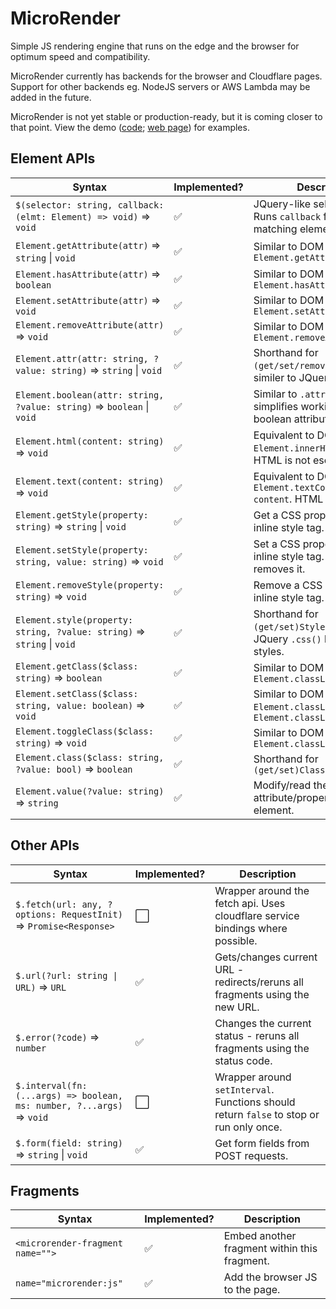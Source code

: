 # MicroRender

Simple JS rendering engine that runs on the edge and the browser for optimum speed and compatibility.

MicroRender currently has backends for the browser and Cloudflare pages. Support for other backends eg.
NodeJS servers or AWS Lambda may be added in the future.

MicroRender is not yet stable or production-ready, but it is coming closer to that point. View the demo
([code](/demo); [web page](https://microrender.pages.dev)) for examples.

## Element APIs

| Syntax                                                     | Implemented? | Description                                                                               |
|------------------------------------------------------------|--------------|-------------------------------------------------------------------------------------------|
| `$(selector: string, callback: (elmt: Element) => void)` => `void`    | ✅ | JQuery-like selector API. Runs `callback` for each matching element.                      |
| `Element.getAttribute(attr)` => `string` \| `void`                    | ✅ | Similar to DOM `Element.getAttribute()`                                                   |
| `Element.hasAttribute(attr)` => `boolean`                             | ✅ | Similar to DOM `Element.hasAttribute()`                                                   |
| `Element.setAttribute(attr)` => `void`                                | ✅ | Similar to DOM `Element.setAttribute()`                                                   |
| `Element.removeAttribute(attr)` => `void`                             | ✅ | Similar to DOM `Element.removeAttribute()`                                                |
| `Element.attr(attr: string, ?value: string)` => `string` \| `void`    | ✅ | Shorthand for `(get/set/remove)Attribute`; similer to JQuery `.attr()`.                   |
| `Element.boolean(attr: string, ?value: string)` => `boolean` \| `void`| ✅ | Similar to `.attr()` but simplifies working with boolean attributes.                      |
| `Element.html(content: string)` => `void`                             | ✅ | Equivalent to DOM `Element.innerHTML = content`. HTML is not escaped.                     |
| `Element.text(content: string)` => `void`                             | ✅ | Equivalent to DOM `Element.textContent = content`. HTML is escaped.                       |
| `Element.getStyle(property: string)` => `string` \| `void`            | ✅ | Get a CSS property in the inline style tag.                                               |
| `Element.setStyle(property: string, value: string)` => `void`         | ✅ | Set a CSS property in the inline style tag. A blank string removes it.                    |
| `Element.removeStyle(property: string)` => `void`                     | ✅ | Remove a CSS property in the inline style tag.                                            |
| `Element.style(property: string, ?value: string)` => `string` \| `void`| ✅ | Shorthand for `(get/set)Style()`. Similar to JQuery `.css()` but uses inline styles.     |
| `Element.getClass($class: string)` => `boolean`                       | ✅ | Similar to DOM `Element.classList.contains()`                                             |
| `Element.setClass($class: string, value: boolean)` => `void`          | ✅ | Similar to DOM `Element.classList.add()` and `Element.classList.remove()`                 |
| `Element.toggleClass($class: string)` => `void`                       | ✅ | Similar to DOM `Element.classList.toggle()`                                               |
| `Element.class($class: string, ?value: bool)` => `boolean`            | ✅ | Shorthand for `(get/set)Class()`                                                          |
| `Element.value(?value: string)` => `string`                           | ✅ | Modify/read the value attribute/property of an element.                                   |

## Other APIs

| Syntax                                                     | Implemented? | Description                                                                               |
|------------------------------------------------------------|--------------|-------------------------------------------------------------------------------------------|
| `$.fetch(url: any, ?options: RequestInit)` => `Promise<Response>`     | ⬜ | Wrapper around the fetch api. Uses cloudflare service bindings where possible.            |
| `$.url(?url: string \| URL)` => `URL`                                 | ✅ | Gets/changes current URL - redirects/reruns all fragments using the new URL.              |
| `$.error(?code)` => `number`                                          | ✅ | Changes the current status - reruns all fragments using the status code.                  |
| `$.interval(fn: (...args) => boolean, ms: number, ?...args)` => `void`| ⬜ | Wrapper around `setInterval`. Functions should return `false` to stop or run only once.   |
| `$.form(field: string)` => `string` \| `void`                         | ✅ | Get form fields from POST requests.                                                       |

## Fragments

| Syntax                                                     | Implemented? | Description                                                                               |
|------------------------------------------------------------|--------------|-------------------------------------------------------------------------------------------|
| `<microrender-fragment name="">`                                      | ✅ | Embed another fragment within this fragment.                                              |
| `name="microrender:js"`                                               | ✅ | Add the browser JS to the page.                                                           |
